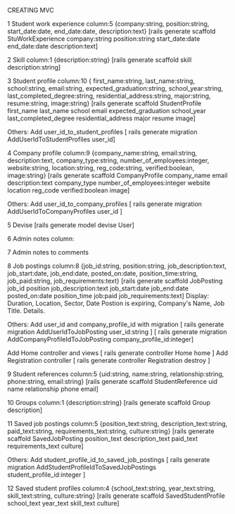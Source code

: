 CREATING MVC

1
Student work experience
column:5
{company:string, position:string, start_date:date, end_date:date, description:text}
[rails generate scaffold StuWorkExperience company:string position:string start_date:date end_date:date description:text]

2
Skill
column:1
{description:string}
[rails generate scaffold skill description:string]


3
Student profile
column:10
{ first_name:string, last_name:string, school:string, email:string, expected_graduation:string, school_year:string, last_completed_degree:string, residential_address:string, major:string, resume:string, image:string}
[rails generate scaffold StudentProfile first_name last_name school email expected_graduation school_year last_completed_degree residential_address major resume image]

Others:
Add user_id_to_student_profiles
[ rails generate migration AddUserIdToStudentProfiles user_id]


4
Company profile
column:9
{company_name:string, email:string, description:text, company_type:string, number_of_employees:integer, website:string, location:string, reg_code:string, verified:boolean, image:string}
[rails generate scaffold CompanyProfile company_name email description:text company_type number_of_employees:integer website location reg_code verified:boolean image]

Others:
Add user_id_to_company_profiles
[ rails generate migration AddUserIdToCompanyProfiles user_id ]

5
Devise
[rails generate model devise User]

6
Admin notes
column:

7
Admin notes to comments

8
Job postings
column:8
{job_id:string, position:string, job_description:text, job_start:date, job_end:date, posted_on:date, position_time:string, job_paid:string, job_requirements:text}
[rails generate scaffold JobPosting job_id position job_description:text job_start:date job_end:date posted_on:date position_time job:paid job_requirements:text]
Display: Duration, Location, Sector, Date Postion is expiring, Company's Name, Job Title. Details.

Others:
Add user_id and company_profile_id with migration
[ rails generate migration AddUserIdToJobPosting user_id:string ]
[ rails generate migration AddCompanyProfileIdToJobPosting company_profile_id:integer]

Add Home controller and views
[ rails generate controller Home home ]
Add Registration controller
[ rails generate controller Registration destroy ]



9
Student references
column:5
{uid:string, name:string, relationship:string, phone:string, email:string}
[rails generate scaffold StudentReference uid name relationship phone email]

10
Groups
column:1
{description:string}
[rails generate scaffold Group description]

11
Saved job postings
column:5
{position_text:string, description_text:string, paid_text:string, requirements_text:string, culture:string}
[rails generate scaffold SavedJobPosting position_text description_text paid_text requirements_text culture]

Others:
Add student_profile_id_to_saved_job_postings
[ rails generate migration AddStudentProfileIdToSavedJobPostings student_profile_id:integer ]

12
Saved student profiles
column:4
{school_text:string, year_text:string, skill_text:string, culture:string}
[rails generate scaffold SavedStudentProfile school_text year_text skill_text culture]

